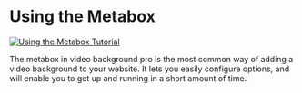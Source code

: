# Using the Metabox

[![Using the Metabox Tutorial](https://img.youtube.com/vi/99AbNRCvo48/0.jpg)](https://www.youtube.com/watch?v=99AbNRCvo48?cc_load_policy=1)

The metabox in video background pro is the most common way of adding a video background to your website. It lets you easily configure options, and will enable you to get up and running in a short amount of time.

